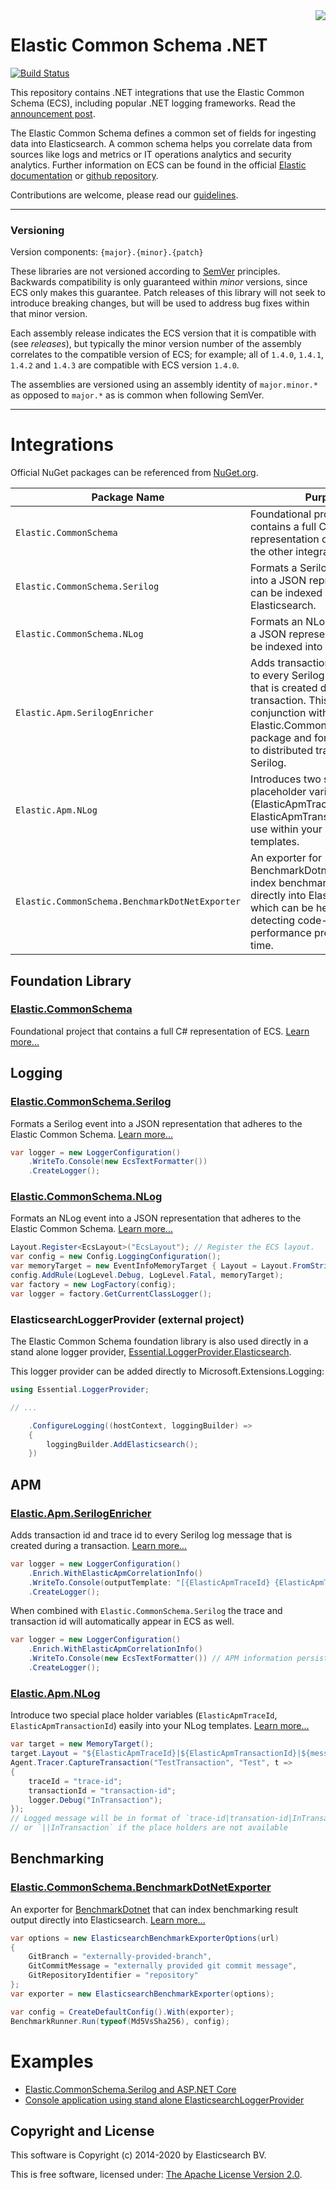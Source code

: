 <img align="right" width="auto" height="auto" src="https://www.elastic.co/static-res/images/elastic-logo-200.png">

# Elastic Common Schema .NET

[![Build Status](https://apm-ci.elastic.co/buildStatus/icon?job=apm-agent-dotnet%2Fecs-dotnet-mbp%2Fmaster)](https://apm-ci.elastic.co/job/apm-agent-dotnet/job/ecs-dotnet-mbp/job/master/)

This repository contains .NET integrations that use the Elastic Common Schema (ECS), including popular .NET logging frameworks. Read the [announcement post](https://www.elastic.co/blog/elastic-common-schema-dotnet-library-and-integrations-released-for-elasticsearch).

The Elastic Common Schema defines a common set of fields for ingesting data into Elasticsearch. A common schema helps you correlate data from sources like logs and metrics or IT operations analytics and security analytics. Further information on ECS can be found in the official [Elastic documentation](https://www.elastic.co/guide/en/ecs/current/index.html) or [github repository](https://github.com/elastic/ecs).

Contributions are welcome, please read our [guidelines](https://github.com/elastic/ecs-dotnet/tree/master/contributing.md).

---

### Versioning

Version components: `{major}.{minor}.{patch}`

These libraries are not versioned according to [SemVer](https://semver.org/) principles. Backwards compatibility is only guaranteed within *minor* versions, since ECS only makes this guarantee. Patch releases of this library will not seek to introduce breaking changes, but will be used to address bug fixes within that minor version.

Each assembly release indicates the ECS version that it is compatible with (see _releases_), but typically the minor version number of the assembly correlates to the compatible version of ECS; for example; all of `1.4.0`, `1.4.1`, `1.4.2` and `1.4.3` are compatible with ECS version `1.4.0`.

The assemblies are versioned using an assembly identity of `major.minor.*` as opposed to `major.*` as is common when following SemVer.

---

# Integrations

Official NuGet packages can be referenced from [NuGet.org](https://www.nuget.org).

| Package Name            | Purpose          | Download         |
| ----------------------- | ---------------- | -----------------|
| `Elastic.CommonSchema`  |  Foundational project that contains a full C# representation of ECS, used by the other integrations listed. | [![NuGet Release][ElasticCommonSchema-image]][ElasticCommonSchema-nuget-url]  |
| `Elastic.CommonSchema.Serilog`  |  Formats a Serilog log message into a JSON representation that can be indexed into Elasticsearch. | [![NuGet Release][ElasticCommonSchemaSerilog-image]][ElasticCommonSchemaSerilog-nuget-url]  |
| `Elastic.CommonSchema.NLog`  |  Formats an NLog message into a JSON representation that can be indexed into Elasticsearch. | [![NuGet Release][ElasticCommonSchemaNLog-image]][ElasticCommonSchemaNLog-nuget-url]  |
| `Elastic.Apm.SerilogEnricher`   |  Adds transaction id and trace id to every Serilog log message that is created during a transaction. This works in conjunction with the Elastic.CommonSchema.Serilog package and forms a solution to distributed tracing with Serilog. | [![NuGet Release][ElasticApmSerilogEnricher-image]][ElasticApmSerilogEnricher-nuget-url]  |
| `Elastic.Apm.NLog`              |  Introduces two special placeholder variables (ElasticApmTraceId and ElasticApmTransactionId) for use within your NLog templates. | [![NuGet Release][ElasticApmNLog-image]][ElasticApmNLog-nuget-url]  |
| `Elastic.CommonSchema.BenchmarkDotNetExporter`  |  An exporter for BenchmarkDotnet that can index benchmarking results directly into Elasticsearch, which can be helpful for detecting code-related performance problems over time. | [![NuGet Release][ElasticBenchmarkDotNetExporter-image]][ElasticBenchmarkDotNetExporter-nuget-url]  |

[ElasticCommonSchema-nuget-url]:https://www.nuget.org/packages/Elastic.CommonSchema/
[ElasticCommonSchema-image]:https://img.shields.io/nuget/v/Elastic.CommonSchema.svg

[ElasticCommonSchemaSerilog-nuget-url]:https://www.nuget.org/packages/Elastic.CommonSchema.Serilog/
[ElasticCommonSchemaSerilog-image]:https://img.shields.io/nuget/v/Elastic.CommonSchema.Serilog.svg

[ElasticCommonSchemaNLog-nuget-url]:https://www.nuget.org/packages/Elastic.CommonSchema.NLog/
[ElasticCommonSchemaNLog-image]:https://img.shields.io/nuget/v/Elastic.CommonSchema.NLog.svg

[ElasticApmSerilogEnricher-nuget-url]:https://www.nuget.org/packages/Elastic.Apm.SerilogEnricher/
[ElasticApmSerilogEnricher-image]:https://img.shields.io/nuget/v/Elastic.Apm.SerilogEnricher.svg

[ElasticApmNLog-nuget-url]:https://www.nuget.org/packages/Elastic.Apm.NLog/
[ElasticApmNLog-image]:https://img.shields.io/nuget/v/Elastic.Apm.NLog.svg

[ElasticBenchmarkDotNetExporter-nuget-url]:https://www.nuget.org/packages/Elastic.CommonSchema.BenchmarkDotNetExporter/
[ElasticBenchmarkDotNetExporter-image]:https://img.shields.io/nuget/v/Elastic.CommonSchema.BenchmarkDotNetExporter.svg

## Foundation Library

### [Elastic.CommonSchema](https://github.com/elastic/ecs-dotnet/tree/master/src/Elastic.CommonSchema)

Foundational project that contains a full C# representation of ECS. [Learn more...](https://github.com/elastic/ecs-dotnet/tree/master/src/Elastic.CommonSchema)

## Logging

### [Elastic.CommonSchema.Serilog](https://github.com/elastic/ecs-dotnet/tree/master/src/Elastic.CommonSchema.Serilog)

Formats a Serilog event into a JSON representation that adheres to the Elastic Common Schema. [Learn more...](https://github.com/elastic/ecs-dotnet/tree/master/src/Elastic.CommonSchema.Serilog)

```csharp
var logger = new LoggerConfiguration()
    .WriteTo.Console(new EcsTextFormatter())
    .CreateLogger();
```

### [Elastic.CommonSchema.NLog](https://github.com/elastic/ecs-dotnet/tree/master/src/Elastic.CommonSchema.NLog)

Formats an NLog event into a JSON representation that adheres to the Elastic Common Schema. [Learn more...](https://github.com/elastic/ecs-dotnet/tree/master/src/Elastic.CommonSchema.NLog)

```csharp
Layout.Register<EcsLayout>("EcsLayout"); // Register the ECS layout.
var config = new Config.LoggingConfiguration();
var memoryTarget = new EventInfoMemoryTarget { Layout = Layout.FromString("EcsLayout") }; // Use the layout.
config.AddRule(LogLevel.Debug, LogLevel.Fatal, memoryTarget);
var factory = new LogFactory(config);
var logger = factory.GetCurrentClassLogger();
```

### ElasticsearchLoggerProvider (external project)

The Elastic Common Schema foundation library is also used directly in a stand alone logger provider, 
[Essential.LoggerProvider.Elasticsearch](https://github.com/sgryphon/essential-logging/tree/master/src/Essential.LoggerProvider.Elasticsearch).

This logger provider can be added directly to Microsoft.Extensions.Logging:

```csharp
using Essential.LoggerProvider;

// ...

    .ConfigureLogging((hostContext, loggingBuilder) =>
    {
        loggingBuilder.AddElasticsearch();
    })
```

## APM

### [Elastic.Apm.SerilogEnricher](https://github.com/elastic/ecs-dotnet/tree/master/src/Elastic.Apm.SerilogEnricher)

Adds transaction id and trace id to every Serilog log message that is created during a transaction. [Learn more...](https://github.com/elastic/ecs-dotnet/tree/master/src/Elastic.Apm.SerilogEnricher)

```csharp
var logger = new LoggerConfiguration()
    .Enrich.WithElasticApmCorrelationInfo()
    .WriteTo.Console(outputTemplate: "[{ElasticApmTraceId} {ElasticApmTransactionId} {Message:lj} {NewLine}{Exception}")
    .CreateLogger();
```

When combined with `Elastic.CommonSchema.Serilog` the trace and transaction id will automatically appear in ECS as well.

```csharp
var logger = new LoggerConfiguration()
    .Enrich.WithElasticApmCorrelationInfo()
    .WriteTo.Console(new EcsTextFormatter()) // APM information persisted in ECS as well
    .CreateLogger();
```

### [Elastic.Apm.NLog](https://github.com/elastic/ecs-dotnet/tree/master/src/Elastic.Apm.NLog)

Introduce two special place holder variables (`ElasticApmTraceId`, `ElasticApmTransactionId`) easily into your NLog templates.
[Learn more...](https://github.com/elastic/ecs-dotnet/tree/master/src/Elastic.Apm.NLog)

```csharp
var target = new MemoryTarget();
target.Layout = "${ElasticApmTraceId}|${ElasticApmTransactionId}|${message}";
Agent.Tracer.CaptureTransaction("TestTransaction", "Test", t =>
{
	traceId = "trace-id";
	transactionId = "transaction-id";
	logger.Debug("InTransaction");
});
// Logged message will be in format of `trace-id|transation-id|InTransaction`
// or `||InTransaction` if the place holders are not available
```

## Benchmarking

### [Elastic.CommonSchema.BenchmarkDotNetExporter](https://github.com/elastic/ecs-dotnet/tree/master/src/Elastic.CommonSchema.BenchmarkDotNetExporter)

An exporter for [BenchmarkDotnet](https://github.com/dotnet/BenchmarkDotNet) that can index benchmarking result output directly into Elasticsearch. [Learn more...](https://github.com/elastic/ecs-dotnet/tree/master/src/Elastic.CommonSchema.BenchmarkDotNetExporter)

```csharp
var options = new ElasticsearchBenchmarkExporterOptions(url)
{
	GitBranch = "externally-provided-branch",
	GitCommitMessage = "externally provided git commit message",
	GitRepositoryIdentifier = "repository"
};
var exporter = new ElasticsearchBenchmarkExporter(options);

var config = CreateDefaultConfig().With(exporter);
BenchmarkRunner.Run(typeof(Md5VsSha256), config);
```

# Examples

- [Elastic.CommonSchema.Serilog and ASP.NET Core](/examples/aspnetcore-with-serilog/)
- [Console application using stand alone ElasticsearchLoggerProvider](/examples/console-with-loggerprovider/)

## Copyright and License

This software is Copyright (c) 2014-2020 by Elasticsearch BV.

This is free software, licensed under: [The Apache License Version 2.0](https://github.com/elastic/ecs-dotnet/blob/master/license.txt).
